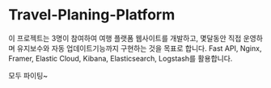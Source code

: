 # Travel-Planing-Platform

이 프로젝트는 3명이 참여하여 여행 플랫폼 웹사이트를 개발하고, 몇달동안 직접 운영하며 유지보수와 자동 업데이트기능까지 구현하는 것을 목표로 합니다.
Fast API, Nginx, Framer, Elastic Cloud, Kibana, Elasticsearch, Logstash를 활용합니다.

모두 파이팅~
